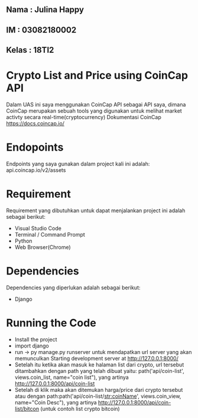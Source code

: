 ## Nama : Julina Happy
## IM : 03082180002
## Kelas : 18TI2

# Crypto List and Price using CoinCap API

Dalam UAS ini saya menggunakan CoinCap API sebagai API saya, dimana CoinCap merupakan sebuah tools yang digunakan untuk melihat market activty secara real-time(cryptocurrency)
Dokumentasi CoinCap https://docs.coincap.io/

# Endopoints
Endpoints yang saya gunakan dalam project kali ini adalah:
api.coincap.io/v2/assets

# Requirement
Requirement yang dibutuhkan untuk dapat menjalankan project ini adalah sebagai berikut:
- Visual Studio Code
- Terminal / Command Prompt
- Python
- Web Browser(Chrome)

# Dependencies
Dependencies yang diperlukan adalah sebagai berikut:
- Django

# Running the Code
- Install the project
- import django
- run -> py manage.py runserver untuk mendapatkan url server yang akan memunculkan
  Starting development server at http://127.0.0.1:8000/
- Setelah itu ketika akan masuk ke halaman list dari crypto, url tersebut ditambahkan dengan path yang telah dibuat yaitu:
  path('api/coin-list', views.coin_list, name="coin list"), yang artinya http://127.0.0.1:8000/api/coin-list
- Setelah di klik maka akan ditemukan harga/price dari crypto tersebut atau dengan path:path('api/coin-list/<str:coinName>', views.coin_view, name="Coin Desc"),
  yang artinya http://127.0.0.1:8000/api/coin-list/bitcon (untuk contoh list crypto bitcoin)


